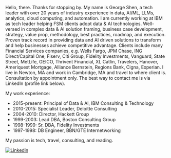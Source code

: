 Hello, there. Thanks for stopping by. My name is George Shen, a tech leader with over 20 years of industry experience in data, AI/ML, LLMs, analytics, cloud computing, and automation. I am currently working at IBM as tech leader helping FSM clients adopt data & AI technologies. Well-versed in complex data & AI solution framing, business case development, strategy, value prop, methodology, best practices, roadmap, and execution. Proven track record in providing data and AI driven solutions to transform and help businesses achieve competitive advantage. Clients include many Financial Services companies, e.g. Wells Fargo, JPM Chase, ING Direct/Capital One, Fiserv, Citi Group, Fidelity Investments, Vanguard, State Street, MetLife, GEICO, Thrivent Financial, XL Catlin, Travelers, Hanover, Ameriquest Mortgage, Alliance Bernstein, Regions Bank, Cigna, Experian. I live in Newton, MA and work in Cambridge, MA and travel to where client is. Consultation by appointment only. The best way to contact me is via LinkedIn (profile link below).  

My work experience:

  -  2015-present: Principal of Data & AI, IBM Consulting & Technology
  -  2010-2015: Specialist Leader, Deloitte Consulting
  -  2004-2010: Director, Hackett Group 
  -  1999-2003: Lead DBA, Boston Consulting Group
  -  1998-1999: Sr. DBA, Fidelity Investments
  -  1997-1998: DB Engineer, BBN/GTE Internetworking

My passion is tech, travel, consulting, and reading.

[![Linkedin](https://img.shields.io/badge/-LinkedIn-blue?style=flat&logo=Linkedin&logoColor=white&link=https://www.linkedin.com/in/gwshen/)](https://www.linkedin.com/in/gwshen/)
